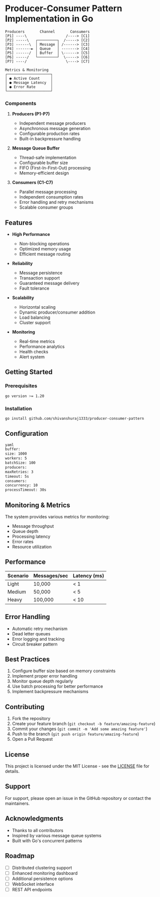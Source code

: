 # Producer-Consumer Pattern Implementation in Go

```ascii
Producers       Channel       Consumers
[P1] ----\                  /----> [C1]
[P2] -----\   ┌─────────┐  /-----> [C2]
[P3] ------\  │ Message │ /------> [C3]
[P4] -------► │ Queue   │ -------> [C4]
[P5] ------/  │ Buffer  │ \------> [C5]
[P6] -----/   └─────────┘  \-----> [C6]
[P7] ----/                  \----> [C7]

```
```
Metrics & Monitoring
┌────────────────────┐
│ ● Active Count     │
│ ● Message Latency  │
│ ● Error Rate       │
└────────────────────┘
```


### Components

1. **Producers (P1-P7)**
   - Independent message producers
   - Asynchronous message generation
   - Configurable production rates
   - Built-in backpressure handling

2. **Message Queue Buffer**
   - Thread-safe implementation
   - Configurable buffer size
   - FIFO (First-In-First-Out) processing
   - Memory-efficient design

3. **Consumers (C1-C7)**
   - Parallel message processing
   - Independent consumption rates
   - Error handling and retry mechanisms
   - Scalable consumer groups

## Features

- **High Performance**
  - Non-blocking operations
  - Optimized memory usage
  - Efficient message routing

- **Reliability**
  - Message persistence
  - Transaction support
  - Guaranteed message delivery
  - Fault tolerance

- **Scalability**
  - Horizontal scaling
  - Dynamic producer/consumer addition
  - Load balancing
  - Cluster support

- **Monitoring**
  - Real-time metrics
  - Performance analytics
  - Health checks
  - Alert system

## Getting Started

### Prerequisites
```bash
go version >= 1.20
```

### Installation
```bash
go install github.com/shivanshuraj1333/producer-consumer-pattern
```

## Configuration

```bash
yaml
buffer:
size: 1000
workers: 5
batchSize: 100
producers:
maxRetries: 3
timeout: 5s
consumers:
concurrency: 10
processTimeout: 30s
```


## Monitoring & Metrics

The system provides various metrics for monitoring:

- Message throughput
- Queue depth
- Processing latency
- Error rates
- Resource utilization

## Performance

| Scenario | Messages/sec | Latency (ms) |
|----------|-------------|--------------|
| Light    | 10,000      | < 1          |
| Medium   | 50,000      | < 5          |
| Heavy    | 100,000     | < 10         |

## Error Handling

- Automatic retry mechanism
- Dead letter queues
- Error logging and tracking
- Circuit breaker pattern

## Best Practices

1. Configure buffer size based on memory constraints
2. Implement proper error handling
3. Monitor queue depth regularly
4. Use batch processing for better performance
5. Implement backpressure mechanisms

## Contributing

1. Fork the repository
2. Create your feature branch (`git checkout -b feature/amazing-feature`)
3. Commit your changes (`git commit -m 'Add some amazing feature'`)
4. Push to the branch (`git push origin feature/amazing-feature`)
5. Open a Pull Request

## License

This project is licensed under the MIT License - see the [LICENSE](LICENSE) file for details.

## Support

For support, please open an issue in the GitHub repository or contact the maintainers.

## Acknowledgments

- Thanks to all contributors
- Inspired by various message queue systems
- Built with Go's concurrent patterns

## Roadmap

- [ ] Distributed clustering support
- [ ] Enhanced monitoring dashboard
- [ ] Additional persistence options
- [ ] WebSocket interface
- [ ] REST API endpoints